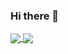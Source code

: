 ### Hi there 👋

<!--
**thangdo102/thangdo102** is a ✨ _special_ ✨ repository because its `README.md` (this file) appears on your GitHub profile.
Here are some ideas to get you started:

- 🔭 I’m currently working on ...
- 🌱 I’m currently learning ...
- 👯 I’m looking to collaborate on ...
- 🤔 I’m looking for help with ...
- 💬 Ask me about ...
- 📫 How to reach me: ...
- 😄 Pronouns: ...
- ⚡ Fun fact: ...
-->

<a href="https://github.com/thangdo102/github-readme-stats">
  <img align="center" src="https://github-readme-stats.vercel.app/api/pin/?username=thangdo102&repo=github-readme-stats" />
</a>
<a href="https://github.com/thangdo102/convoychat">
  <img align="center" src="https://github-readme-stats.vercel.app/api/pin/?username=thangdo102&repo=convoychat" />
</a>
